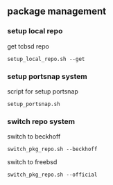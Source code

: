 ## package management


### setup local repo

get tcbsd repo
``` 
setup_local_repo.sh --get
``` 

### setup portsnap system

script for setup portsnap
``` 
setup_portsnap.sh
``` 

### switch repo system

switch to beckhoff
``` 
switch_pkg_repo.sh --beckhoff
``` 
switch to freebsd
``` 
switch_pkg_repo.sh --official
``` 